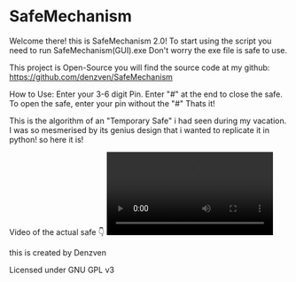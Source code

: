# SafeMechanism

Welcome there! this is SafeMechanism 2.0!
To start using the script you need to run SafeMechanism(GUI).exe
Don't worry the exe file is safe to use.

This project is Open-Source you will find the source code at my github:
https://github.com/denzven/SafeMechanism

How to Use:
Enter your 3-6 digit Pin.
Enter "#" at the end to close the safe.
To open the safe, enter your pin without the "#"
Thats it!

This is the algorithm of an "Temporary Safe" i had seen during my vacation.
I was so mesmerised by its genius design that i wanted to replicate it in python! so here it is!

Video of the actual safe 👇
![IRL Safe Working](https://i.imgur.com/CAP0YXj.mp4)

this is created by Denzven

Licensed under GNU GPL v3
